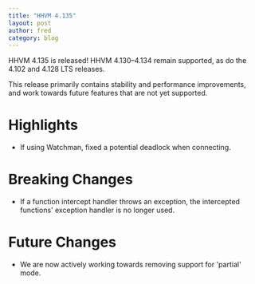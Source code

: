 ```yaml
---
title: "HHVM 4.135"
layout: post
author: fred
category: blog
---
```


HHVM 4.135 is released! HHVM 4.130&ndash;4.134 remain supported, as do the 4.102 and 4.128 LTS releases.

This release primarily contains stability and performance improvements, and work towards future features that are not yet supported.

# Highlights

- If using Watchman, fixed a potential deadlock when connecting. 

# Breaking Changes

- If a function intercept handler throws an exception, the intercepted functions' exception handler is no longer used.

# Future Changes

- We are now actively working towards removing support for 'partial' mode.
